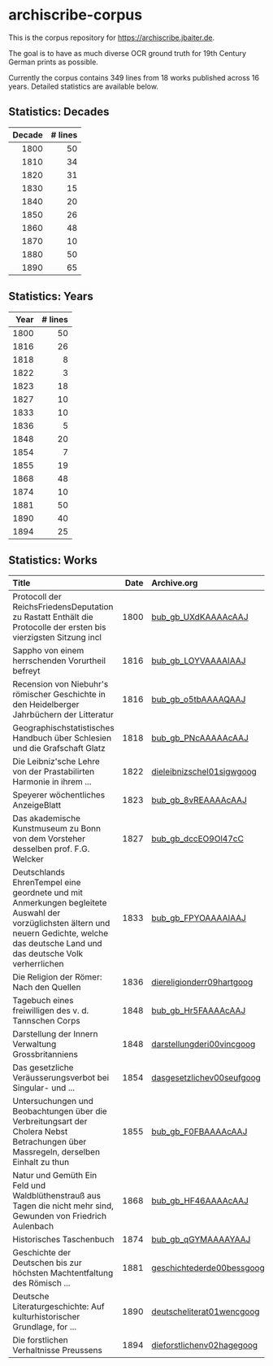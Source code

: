 
# archiscribe-corpus

This is the corpus repository for https://archiscribe.jbaiter.de.

The goal is to have as much diverse OCR ground truth for 19th Century German
prints as possible.

Currently the corpus contains 349 lines from 18 works
published across 16 years. Detailed statistics are available below.

## Statistics: Decades

|   Decade |   # lines |
|---------:|----------:|
|     1800 |        50 |
|     1810 |        34 |
|     1820 |        31 |
|     1830 |        15 |
|     1840 |        20 |
|     1850 |        26 |
|     1860 |        48 |
|     1870 |        10 |
|     1880 |        50 |
|     1890 |        65 |

## Statistics: Years

|   Year |   # lines |
|-------:|----------:|
|   1800 |        50 |
|   1816 |        26 |
|   1818 |         8 |
|   1822 |         3 |
|   1823 |        18 |
|   1827 |        10 |
|   1833 |        10 |
|   1836 |         5 |
|   1848 |        20 |
|   1854 |         7 |
|   1855 |        19 |
|   1868 |        48 |
|   1874 |        10 |
|   1881 |        50 |
|   1890 |        40 |
|   1894 |        25 |

## Statistics: Works

| Title                                                                                                                                                                                      |   Date | Archive.org                                                                           | IIIF                                                                                                                                                       |
|:-------------------------------------------------------------------------------------------------------------------------------------------------------------------------------------------|-------:|:--------------------------------------------------------------------------------------|:-----------------------------------------------------------------------------------------------------------------------------------------------------------|
| Protocoll der ReichsFriedensDeputation zu Rastatt Enthält die Protocolle der ersten bis vierzigsten Sitzung incl                                                                           |   1800 | [bub_gb_UXdKAAAAcAAJ](http://archive.org/details/bub_gb_UXdKAAAAcAAJ)                 | [Manifest](https://iiif.archivelab.org/iiif/bub_gb_UXdKAAAAcAAJ/manifest.json)/[Mirador](https://iiif.archivelab.org/iiif/bub_gb_UXdKAAAAcAAJ)             |
| Sappho von einem herrschenden Vorurtheil befreyt                                                                                                                                           |   1816 | [bub_gb_LOYVAAAAIAAJ](http://archive.org/details/bub_gb_LOYVAAAAIAAJ)                 | [Manifest](https://iiif.archivelab.org/iiif/bub_gb_LOYVAAAAIAAJ/manifest.json)/[Mirador](https://iiif.archivelab.org/iiif/bub_gb_LOYVAAAAIAAJ)             |
| Recension von Niebuhr's römischer Geschichte in den Heidelberger Jahrbüchern der Litteratur                                                                                                |   1816 | [bub_gb_o5tbAAAAQAAJ](http://archive.org/details/bub_gb_o5tbAAAAQAAJ)                 | [Manifest](https://iiif.archivelab.org/iiif/bub_gb_o5tbAAAAQAAJ/manifest.json)/[Mirador](https://iiif.archivelab.org/iiif/bub_gb_o5tbAAAAQAAJ)             |
| Geographischstatistisches Handbuch über Schlesien und die Grafschaft Glatz                                                                                                                 |   1818 | [bub_gb_PNcAAAAAcAAJ](http://archive.org/details/bub_gb_PNcAAAAAcAAJ)                 | [Manifest](https://iiif.archivelab.org/iiif/bub_gb_PNcAAAAAcAAJ/manifest.json)/[Mirador](https://iiif.archivelab.org/iiif/bub_gb_PNcAAAAAcAAJ)             |
| Die Leibniz'sche Lehre von der Prastabilirten Harmonie in ihrem ...                                                                                                                        |   1822 | [dieleibnizschel01sigwgoog](http://www.archive.org/details/dieleibnizschel01sigwgoog) | [Manifest](https://iiif.archivelab.org/iiif/dieleibnizschel01sigwgoog/manifest.json)/[Mirador](https://iiif.archivelab.org/iiif/dieleibnizschel01sigwgoog) |
| Speyerer wöchentliches AnzeigeBlatt                                                                                                                                                        |   1823 | [bub_gb_8vREAAAAcAAJ](http://archive.org/details/bub_gb_8vREAAAAcAAJ)                 | [Manifest](https://iiif.archivelab.org/iiif/bub_gb_8vREAAAAcAAJ/manifest.json)/[Mirador](https://iiif.archivelab.org/iiif/bub_gb_8vREAAAAcAAJ)             |
| Das akademische Kunstmuseum zu Bonn von dem Vorsteher desselben prof. F.G. Welcker                                                                                                         |   1827 | [bub_gb_dccEO9Ol47cC](http://archive.org/details/bub_gb_dccEO9Ol47cC)                 | [Manifest](https://iiif.archivelab.org/iiif/bub_gb_dccEO9Ol47cC/manifest.json)/[Mirador](https://iiif.archivelab.org/iiif/bub_gb_dccEO9Ol47cC)             |
| Deutschlands EhrenTempel eine geordnete und mit Anmerkungen begleitete Auswahl der vorzüglichsten ältern und neuern Gedichte, welche das deutsche Land und das deutsche Volk verherrlichen |   1833 | [bub_gb_FPYOAAAAIAAJ](http://archive.org/details/bub_gb_FPYOAAAAIAAJ)                 | [Manifest](https://iiif.archivelab.org/iiif/bub_gb_FPYOAAAAIAAJ/manifest.json)/[Mirador](https://iiif.archivelab.org/iiif/bub_gb_FPYOAAAAIAAJ)             |
| Die Religion der Römer: Nach den Quellen                                                                                                                                                   |   1836 | [diereligionderr09hartgoog](http://www.archive.org/details/diereligionderr09hartgoog) | [Manifest](https://iiif.archivelab.org/iiif/diereligionderr09hartgoog/manifest.json)/[Mirador](https://iiif.archivelab.org/iiif/diereligionderr09hartgoog) |
| Tagebuch eines freiwilligen des v. d. Tannschen Corps                                                                                                                                      |   1848 | [bub_gb_Hr5FAAAAcAAJ](http://archive.org/details/bub_gb_Hr5FAAAAcAAJ)                 | [Manifest](https://iiif.archivelab.org/iiif/bub_gb_Hr5FAAAAcAAJ/manifest.json)/[Mirador](https://iiif.archivelab.org/iiif/bub_gb_Hr5FAAAAcAAJ)             |
| Darstellung der Innern Verwaltung Grossbritanniens                                                                                                                                         |   1848 | [darstellungderi00vincgoog](http://www.archive.org/details/darstellungderi00vincgoog) | [Manifest](https://iiif.archivelab.org/iiif/darstellungderi00vincgoog/manifest.json)/[Mirador](https://iiif.archivelab.org/iiif/darstellungderi00vincgoog) |
| Das gesetzliche Veräusserungsverbot bei Singular- und ...                                                                                                                                  |   1854 | [dasgesetzlichev00seufgoog](http://www.archive.org/details/dasgesetzlichev00seufgoog) | [Manifest](https://iiif.archivelab.org/iiif/dasgesetzlichev00seufgoog/manifest.json)/[Mirador](https://iiif.archivelab.org/iiif/dasgesetzlichev00seufgoog) |
| Untersuchungen und Beobachtungen über die Verbreitungsart der Cholera Nebst Betrachungen über Massregeln, derselben Einhalt zu thun                                                        |   1855 | [bub_gb_F0FBAAAAcAAJ](http://archive.org/details/bub_gb_F0FBAAAAcAAJ)                 | [Manifest](https://iiif.archivelab.org/iiif/bub_gb_F0FBAAAAcAAJ/manifest.json)/[Mirador](https://iiif.archivelab.org/iiif/bub_gb_F0FBAAAAcAAJ)             |
| Natur und Gemüth Ein Feld und Waldblüthenstrauß aus Tagen die nicht mehr sind, Gewunden von Friedrich Aulenbach                                                                            |   1868 | [bub_gb_HF46AAAAcAAJ](http://archive.org/details/bub_gb_HF46AAAAcAAJ)                 | [Manifest](https://iiif.archivelab.org/iiif/bub_gb_HF46AAAAcAAJ/manifest.json)/[Mirador](https://iiif.archivelab.org/iiif/bub_gb_HF46AAAAcAAJ)             |
| Historisches Taschenbuch                                                                                                                                                                   |   1874 | [bub_gb_qGYMAAAAYAAJ](http://archive.org/details/bub_gb_qGYMAAAAYAAJ)                 | [Manifest](https://iiif.archivelab.org/iiif/bub_gb_qGYMAAAAYAAJ/manifest.json)/[Mirador](https://iiif.archivelab.org/iiif/bub_gb_qGYMAAAAYAAJ)             |
| Geschichte der Deutschen bis zur höchsten Machtentfaltung des Römisch ...                                                                                                                  |   1881 | [geschichtederde00bessgoog](http://www.archive.org/details/geschichtederde00bessgoog) | [Manifest](https://iiif.archivelab.org/iiif/geschichtederde00bessgoog/manifest.json)/[Mirador](https://iiif.archivelab.org/iiif/geschichtederde00bessgoog) |
| Deutsche Literaturgeschichte: Auf kulturhistorischer Grundlage, for ...                                                                                                                    |   1890 | [deutscheliterat01wencgoog](http://www.archive.org/details/deutscheliterat01wencgoog) | [Manifest](https://iiif.archivelab.org/iiif/deutscheliterat01wencgoog/manifest.json)/[Mirador](https://iiif.archivelab.org/iiif/deutscheliterat01wencgoog) |
| Die forstlichen Verhaltnisse Preussens                                                                                                                                                     |   1894 | [dieforstlichenv02hagegoog](http://www.archive.org/details/dieforstlichenv02hagegoog) | [Manifest](https://iiif.archivelab.org/iiif/dieforstlichenv02hagegoog/manifest.json)/[Mirador](https://iiif.archivelab.org/iiif/dieforstlichenv02hagegoog) |
